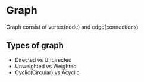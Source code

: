 # Graph

Graph consist of vertex(node) and edge(connections)

## Types of graph
- Directed vs Undirected
- Unweighted vs Weighted
- Cyclic(Circular) vs Acyclic